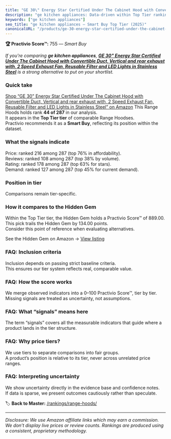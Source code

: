 ```yaml
---
title: "GE 30\" Energy Star Certified Under The Cabinet Hood with Convertible Duct, Vertical and rear exhaust with, 2 Speed Exhaust Fan, Reusable Filter and LED Lights in Stainless Steel"
description: "ge kitchen appliances: Data-driven within Top Tier ranking using the Practivio Score™. Positioned by quality, value, demand, findability, momentum."
keywords: ["ge kitchen appliances"]
seo_title: "ge kitchen appliances — Smart Buy Top Tier (2025)"
canonicalURL: "/products/ge-30-energy-star-certified-under-the-cabinet-hood-with-convertible-duct-vertical-and-rear-exhaust-with-2-speed-exhaust-fan-reusable-filter-and-led-lights-in-stainless-steel-B01N7GMIHH/"
---
```


**🏆 Practivio Score™:** 755 — _Smart Buy_


*If you're comparing **ge kitchen appliances**, **[GE 30" Energy Star Certified Under The Cabinet Hood with Convertible Duct, Vertical and rear exhaust with, 2 Speed Exhaust Fan, Reusable Filter and LED Lights in Stainless Steel](https://www.amazon.com/dp/B01N7GMIHH?tag=practivio-20)** is a strong alternative to put on your shortlist.*
### Quick take
[Shop “GE 30" Energy Star Certified Under The Cabinet Hood with Convertible Duct, Vertical and rear exhaust with, 2 Speed Exhaust Fan, Reusable Filter and LED Lights in Stainless Steel” on Amazon](https://www.amazon.com/dp/B01N7GMIHH?tag=practivio-20)
This Range Hoods holds rank **44 of 287** in our analysis.  
It appears in the **Top Tier tier** of comparable Range Hoodses.  
Practivio recommends it as a **Smart Buy**, reflecting its position within the dataset.

### What the signals indicate
Price: ranked 216 among 287 (top 76% in affordability).  
Reviews: ranked 108 among 287 (top 38% by volume).  
Rating: ranked 178 among 287 (top 63% for stars).  
Demand: ranked 127 among 287 (top 45% for current demand).

### Position in tier
Comparisons remain tier-specific.

### How it compares to the Hidden Gem
Within the Top Tier tier, the Hidden Gem holds a Practivio Score™ of 889.00.  
This pick trails the Hidden Gem by 134.00 points.  
Consider this point of reference when evaluating alternatives.  

See the Hidden Gem on Amazon → [View listing](https://www.amazon.com/dp/B06XWH5S3Q?tag=practivio-20)

### FAQ: Inclusion criteria
Inclusion depends on passing strict baseline criteria.  
This ensures our tier system reflects real, comparable value.

### FAQ: How the score works
We merge observed indicators into a 0–100 Practivio Score™, tier by tier.  
Missing signals are treated as uncertainty, not assumptions.

### FAQ: What “signals” means here
The term “signals” covers all the measurable indicators that guide where a product lands in the tier structure.

### FAQ: Why price tiers?
We use tiers to separate comparisons into fair groups.  
A product’s position is relative to its tier, never across unrelated price ranges.

### FAQ: Interpreting uncertainty
We show uncertainty directly in the evidence base and confidence notes.  
If data is sparse, we present outcomes cautiously rather than speculate.


🏷️ **Back to Master:** [/rankings/range-hoods/](/rankings/range-hoods/)

---
_Disclosure: We use Amazon affiliate links which may earn a commission. We don’t display live prices or review counts. Rankings are produced using a consistent, proprietary methodology._

